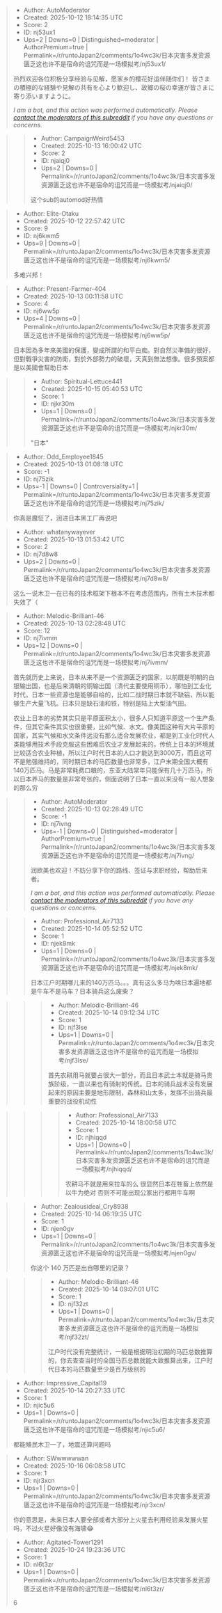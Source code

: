 > - Author: AutoModerator
> - Created: 2025-10-12 18:14:35 UTC
> - Score: 2
> - ID: nj53ux1
> - Ups=2 | Downs=0 | Distinguished=moderator | AuthorPremium=true | Permalink=/r/runtoJapan2/comments/1o4wc3k/日本灾害多发资源匮乏这也许不是宿命的诅咒而是一场模拟考/nj53ux1/
>
> 热烈欢迎各位积极分享经验与见解，愿家乡的樱花好运伴随你们！
> 皆さまの積極的な経験や見解の共有を心より歓迎し、故郷の桜の幸運が皆さまに寄り添いますように。
> 
> *I am a bot, and this action was performed automatically. Please [contact the moderators of this subreddit](/message/compose/?to=/r/runtoJapan2) if you have any questions or concerns.*

>> - Author: CampaignWeird5453
>> - Created: 2025-10-13 16:00:42 UTC
>> - Score: 2
>> - ID: njaiqj0
>> - Ups=2 | Downs=0 | Permalink=/r/runtoJapan2/comments/1o4wc3k/日本灾害多发资源匮乏这也许不是宿命的诅咒而是一场模拟考/njaiqj0/
>>
>> 这个sub的automod好热情

> - Author: Elite-Otaku
> - Created: 2025-10-12 22:57:42 UTC
> - Score: 9
> - ID: nj6kwm5
> - Ups=9 | Downs=0 | Permalink=/r/runtoJapan2/comments/1o4wc3k/日本灾害多发资源匮乏这也许不是宿命的诅咒而是一场模拟考/nj6kwm5/
>
> 多难兴邦！

> - Author: Present-Farmer-404
> - Created: 2025-10-13 00:11:58 UTC
> - Score: 4
> - ID: nj6ww5p
> - Ups=4 | Downs=0 | Permalink=/r/runtoJapan2/comments/1o4wc3k/日本灾害多发资源匮乏这也许不是宿命的诅咒而是一场模拟考/nj6ww5p/
>
> 日本因為多年來美國的保護，變成所謂的和平白痴。對自然災準備的很好，但對戰爭災害的防衛，對於外部勢力的破壞，天真到無法想像。很多預案都是以美國會幫助日本

>> - Author: Spiritual-Lettuce441
>> - Created: 2025-10-15 05:40:53 UTC
>> - Score: 1
>> - ID: njkr30m
>> - Ups=1 | Downs=0 | Permalink=/r/runtoJapan2/comments/1o4wc3k/日本灾害多发资源匮乏这也许不是宿命的诅咒而是一场模拟考/njkr30m/
>>
>> "日本"

> - Author: Odd_Employee1845
> - Created: 2025-10-13 01:08:18 UTC
> - Score: -1
> - ID: nj75zik
> - Ups=-1 | Downs=0 | Controversiality=1 | Permalink=/r/runtoJapan2/comments/1o4wc3k/日本灾害多发资源匮乏这也许不是宿命的诅咒而是一场模拟考/nj75zik/
>
> 你真是魔怔了，润进日本黑工厂再说吧

> - Author: whatanywayever
> - Created: 2025-10-13 01:53:42 UTC
> - Score: 2
> - ID: nj7d8w8
> - Ups=2 | Downs=0 | Permalink=/r/runtoJapan2/comments/1o4wc3k/日本灾害多发资源匮乏这也许不是宿命的诅咒而是一场模拟考/nj7d8w8/
>
> 这么一说木卫一在已有的技术框架下根本不在考虑范围内，所有土木技术都失效了（

> - Author: Melodic-Brilliant-46
> - Created: 2025-10-13 02:28:48 UTC
> - Score: 12
> - ID: nj7ivmm
> - Ups=12 | Downs=0 | Permalink=/r/runtoJapan2/comments/1o4wc3k/日本灾害多发资源匮乏这也许不是宿命的诅咒而是一场模拟考/nj7ivmm/
>
> 首先就历史上来说，日本从来不是一个资源匮乏的国家，以前既是明朝的白银输出国，也是后来清朝的铜输出国（清代主要使用铜币），哪怕到工业化时代，日本一些资源也是能够自给的，比如二战时期日本就不缺铝，所以能够生产大量飞机。日本只是缺石油和铁，特别是陆上大型油气田。
> 
> 农业上日本的劣势其实只是平原面积太小，很多人只知道平原这一个生产条件，但其它条件其实也很重要，比如气候、水文。像美国这种有大片平原的国家，其实气候和水文条件远没有那么适合发展农业，都是到工业化时代人类能够用技术手段克服这些困难后农业才发展起来的。传统上日本的环境就比较适合农业种植，所以江户时代日本的人口才能达到3000万，而且这可不是勉强维持的，同时期日本的马匹数量也非常多，江户末期全国大概有140万匹马。马是非常耗费口粮的，东亚大陆常年只能保有几十万匹马，所以日本养马的数量是非常夸张的，侧面说明了日本一直以来没有一般人想象的那么穷

>> - Author: AutoModerator
>> - Created: 2025-10-13 02:28:49 UTC
>> - Score: -1
>> - ID: nj7ivng
>> - Ups=-1 | Downs=0 | Distinguished=moderator | AuthorPremium=true | Permalink=/r/runtoJapan2/comments/1o4wc3k/日本灾害多发资源匮乏这也许不是宿命的诅咒而是一场模拟考/nj7ivng/
>>
>> 润欧美也欢迎！不妨分享下你的路线、签证与求职经验，帮助后来者。
>> 
>> 
>> *I am a bot, and this action was performed automatically. Please [contact the moderators of this subreddit](/message/compose/?to=/r/runtoJapan2) if you have any questions or concerns.*

>> - Author: Professional_Air7133
>> - Created: 2025-10-14 05:52:52 UTC
>> - Score: 1
>> - ID: njek8mk
>> - Ups=1 | Downs=0 | Permalink=/r/runtoJapan2/comments/1o4wc3k/日本灾害多发资源匮乏这也许不是宿命的诅咒而是一场模拟考/njek8mk/
>>
>> 日本江户时期哪儿来的140万匹马。。。真有这么多马为啥日本遍地都是牛车不是马车？日本骑兵这么废柴？

>>> - Author: Melodic-Brilliant-46
>>> - Created: 2025-10-14 09:12:34 UTC
>>> - Score: 1
>>> - ID: njf3lse
>>> - Ups=1 | Downs=0 | Permalink=/r/runtoJapan2/comments/1o4wc3k/日本灾害多发资源匮乏这也许不是宿命的诅咒而是一场模拟考/njf3lse/
>>>
>>> 首先农耕用马就要占很大一部分，而且日本武士本就是骑马贵族阶级，一直以来也有骑射的传统。日本的骑兵战术没有发展起来的原因主要是地形限制，森林和山太多，发挥不出骑兵最重要的战役机动性

>>>> - Author: Professional_Air7133
>>>> - Created: 2025-10-14 18:00:58 UTC
>>>> - Score: 1
>>>> - ID: njhiqqd
>>>> - Ups=1 | Downs=0 | Permalink=/r/runtoJapan2/comments/1o4wc3k/日本灾害多发资源匮乏这也许不是宿命的诅咒而是一场模拟考/njhiqqd/
>>>>
>>>> 农耕马不就是用来拉车的么 很显然日本在牲畜上依然是以牛为绝对 否则不可能出现公家出行都用牛车啊

>> - Author: Zealousideal_Cry8938
>> - Created: 2025-10-14 06:19:35 UTC
>> - Score: 1
>> - ID: njen0gv
>> - Ups=1 | Downs=0 | Permalink=/r/runtoJapan2/comments/1o4wc3k/日本灾害多发资源匮乏这也许不是宿命的诅咒而是一场模拟考/njen0gv/
>>
>> 你这个 140 万匹是出自哪里的记录？

>>> - Author: Melodic-Brilliant-46
>>> - Created: 2025-10-14 09:07:01 UTC
>>> - Score: 1
>>> - ID: njf32zt
>>> - Ups=1 | Downs=0 | Permalink=/r/runtoJapan2/comments/1o4wc3k/日本灾害多发资源匮乏这也许不是宿命的诅咒而是一场模拟考/njf32zt/
>>>
>>> 江户时代没有完整统计，一般是根据明治初期的马匹总数推算的，你去查查当时的全国马匹总数就能大致推算出来，江户时代日本的马匹数量至少是百万级别的

> - Author: Impressive_Capital19
> - Created: 2025-10-14 20:27:33 UTC
> - Score: 1
> - ID: njic5u6
> - Ups=1 | Downs=0 | Permalink=/r/runtoJapan2/comments/1o4wc3k/日本灾害多发资源匮乏这也许不是宿命的诅咒而是一场模拟考/njic5u6/
>
> 都能殖民木卫一了，地震还算问题吗

> - Author: SWwwwwwan
> - Created: 2025-10-16 06:08:58 UTC
> - Score: 1
> - ID: njr3xcn
> - Ups=1 | Downs=0 | Permalink=/r/runtoJapan2/comments/1o4wc3k/日本灾害多发资源匮乏这也许不是宿命的诅咒而是一场模拟考/njr3xcn/
>
> 你的意思是，未来日本人要全部或者大部分上火星去利用经验来发展火星吗，不过火星好像没有海啸😂

> - Author: Agitated-Tower1291
> - Created: 2025-10-24 19:23:36 UTC
> - Score: 1
> - ID: nl6t3zr
> - Ups=1 | Downs=0 | Permalink=/r/runtoJapan2/comments/1o4wc3k/日本灾害多发资源匮乏这也许不是宿命的诅咒而是一场模拟考/nl6t3zr/
>
> 6
